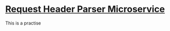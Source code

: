 # [Request Header Parser Microservice](https://www.freecodecamp.org/learn/apis-and-microservices/apis-and-microservices-proThijects/request-header-parser-microservice)
This is a practise
